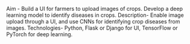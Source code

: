 Aim -
Build a UI for farmers to upload images of crops. Develop a deep learning model to
identify diseases in crops.
Description-
Enable image upload through a UI, and use CNNs for identifying crop diseases from
images.
Technologies-
Python, Flask or Django for UI, TensorFlow or PyTorch for deep learning.
